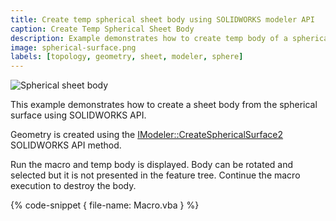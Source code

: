 ```yaml
---
title: Create temp spherical sheet body using SOLIDWORKS modeler API
caption: Create Temp Spherical Sheet Body
description: Example demonstrates how to create temp body of a spherical sheet
image: spherical-surface.png
labels: [topology, geometry, sheet, modeler, sphere]
---
```

![Spherical sheet body](spherical-surface.png)

This example demonstrates how to create a sheet body from the spherical surface using SOLIDWORKS API.

Geometry is created using the [IModeler::CreateSphericalSurface2](https://help.solidworks.com/2018/english/api/sldworksapi/solidworks.interop.sldworks~solidworks.interop.sldworks.imodeler~createsphericalsurface2.html) SOLIDWORKS API method.

Run the macro and temp body is displayed. Body can be rotated and selected but it is not presented in the feature tree. Continue the macro execution to destroy the body.

{% code-snippet { file-name: Macro.vba } %}
